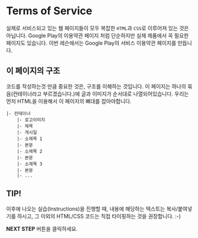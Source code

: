 # Terms of Service
실제로 서비스되고 있는 웹 페이지들이 모두 복잡한 `HTML`과 `CSS`로 이루어져 있는 것은 아닙니다. Google Play의 이용약관 페이지 처럼 단순하지만 실제 제품에서 꼭 필요한 페이지도 있습니다. 이번 레슨에서는 Google Play의 서비스 이용약관 페이지를 만듭니다.



## 이 페이지의 구조
코드를 작성하는것 만큼 중요한 것은, 구조를 이해하는 것입니다. 이 페이지는 하나의 묶음(컨테이너라고 부르겠습니다.)에 글과 이미지가 순서대로 나열되어있습니다. 우리는 먼저 HTML을 이용해서 이 페이지의 뼈대를 잡아야합니다.
```
|- 컨테이너
    |- 로고이미지
    |- 제목
    |- 게시일
    |- 소제목 1 
    |- 본문
    |- 소제목 2
    |- 본문
    |- 소제목 3
    |- 본문
    |- ...
```



## TIP!
이후에 나오는 실습(Instructions)을 진행할 때, 내용에 해당하는 텍스트는 복사/붙여넣기를 하시고, 그 이외의 HTML/CSS 코드는 직접 타이핑하는 것을 권장합니다. :-)



**NEXT STEP** 버튼을 클릭하세요.